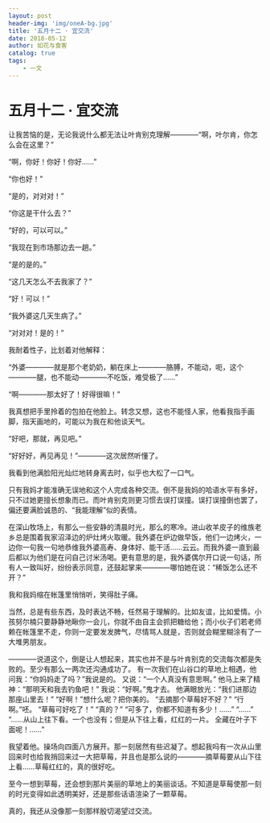 ```yaml
---
layout: post
header-img: 'img/oneA-bg.jpg'
title: '五月十二 · 宜交流'
date: 2018-05-12
author: 如花与食客
catalog: true
tags:
    - 一文
---
```


# 五月十二 · 宜交流

让我苦恼的是，无论我说什么都无法让叶肯别克理解————“啊，叶尔肯，你怎么会在这里？”

“啊，你好！你好！你好……”

“你也好！”

“是的，对对对！”

“你这是干什么去？”

“好的，可以可以。”

“我现在到市场那边去一趟。”

“是的是的。”

“这几天怎么不去我家了？”

“好！可以！”

“我外婆这几天生病了。”

“对对对！是的！”

我耐着性子，比划着对他解释：

“外婆————就是那个老奶奶，躺在床上————胳膊，不能动，呃，这个————腿，也不能动————不吃饭，难受极了……”

“啊————那太好了！好得很嘛！”

我真想把手里拎着的包拍在他脸上。转念又想，这也不能怪人家，他看我指手画脚，指天画地的，可能以为我在和他谈天气。

“好吧，那就，再见吧。”

“好好好，再见再见！”————这次居然听懂了。

我看到他满脸阳光灿烂地转身离去时，似乎也大松了一口气。

只有我妈才能准确无误地和这个人完成各种交流。倒不是我妈的哈语水平有多好，只不过她更擅长想象而已。而叶肯别克则更习惯去误打误撞。误打误撞倒也罢了，偏还要满脸诚恳的、“我能理解”似的表情。

在深山牧场上，有那么一些安静的清晨时光，那么的寒冷。进山收羊皮子的维族老乡总是围着我家沼泽边的炉灶烤火取暖。我外婆在炉边做早饭，他们一边烤火，一边你一句我一句地恭维我外婆高寿、身体好、能干活……云云。而我外婆一直到最后都以为他们是在问自己讨米汤喝。更有意思的是，我外婆偶尔开口说一句话，所有人一致叫好，纷纷表示同意，还鼓起掌来————哪怕她在说：“稀饭怎么还不开？”

我和我妈缩在帐篷里悄悄听，笑得肚子痛。

当然，总是有些东西，及时表达不畅，任然易于理解的。比如友谊，比如爱情。小孩努尔楠只要静静地瞅你一会儿，你就不由自主会抓把糖给他；而小伙子们若老师赖在帐篷里不走，你则一定要发发脾气，尽情骂人就是，否则就会糊里糊涂有了一大堆男朋友。

————说道这个，倒是让人想起来，其实也并不是与叶肯别克的交流每次都是失败的。至少有那么一两次还沟通成功了。
有一次我们在山谷口的草地上相遇，他问我：“你妈妈走了吗？”我说是的。
又说：“一个人真没有意思啊。”
他马上来了精神：“那明天和我去钓鱼吧！”
我说：“好啊。”鬼才去。
他满眼放光：“我们进那边那座山里去！”
“好啊！”想什么呢？把你美的。
“去摘那个草莓好不好？”
“行啊。”呸。
“草莓可好吃了！”
“真的？”
“可多了，你都不知道有多少！……”
“……”
“……从山上往下看。一个也没有；但是从下往上看，红红的一片。 全藏在叶子下面呢！……”

我望着他。操场向四面八方展开。那一刻居然有些迟凝了。想起我吗有一次从山里回来时也给我捎回来过一大把草莓，并且也是那么说的————摘草莓要从山下往上看……草莓红红的，真的很好吃。

至今一想到草莓，还会想到那片美丽的草地上的美丽谈话。不知道是草莓使那一刻的时光变得如此透明美好，还是那些话语渲染了一颗草莓。

真的，我还从没像那一刻那样殷切渴望过交流。